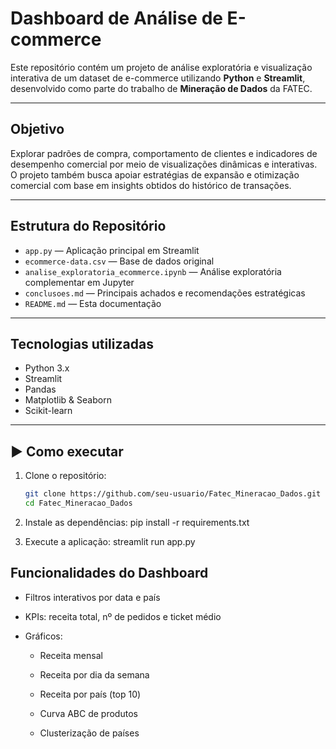 #  Dashboard de Análise de E-commerce

Este repositório contém um projeto de análise exploratória e visualização interativa de um dataset de e-commerce utilizando **Python** e **Streamlit**, desenvolvido como parte do trabalho de **Mineração de Dados** da FATEC.

---

##  Objetivo

Explorar padrões de compra, comportamento de clientes e indicadores de desempenho comercial por meio de visualizações dinâmicas e interativas. O projeto também busca apoiar estratégias de expansão e otimização comercial com base em insights obtidos do histórico de transações.

---

##  Estrutura do Repositório

- `app.py` — Aplicação principal em Streamlit
- `ecommerce-data.csv` — Base de dados original
- `analise_exploratoria_ecommerce.ipynb` — Análise exploratória complementar em Jupyter
- `conclusoes.md` — Principais achados e recomendações estratégicas
- `README.md` — Esta documentação

---

##  Tecnologias utilizadas

- Python 3.x
- Streamlit
- Pandas
- Matplotlib & Seaborn
- Scikit-learn

---

## ▶ Como executar

1. Clone o repositório:
   ```bash
   git clone https://github.com/seu-usuario/Fatec_Mineracao_Dados.git
   cd Fatec_Mineracao_Dados

2. Instale as dependências:
pip install -r requirements.txt

3. Execute a aplicação:
streamlit run app.py


##  Funcionalidades do Dashboard

- Filtros interativos por data e país

- KPIs: receita total, nº de pedidos e ticket médio

- Gráficos:

    - Receita mensal

    - Receita por dia da semana

    - Receita por país (top 10)

    - Curva ABC de produtos

    - Clusterização de países

